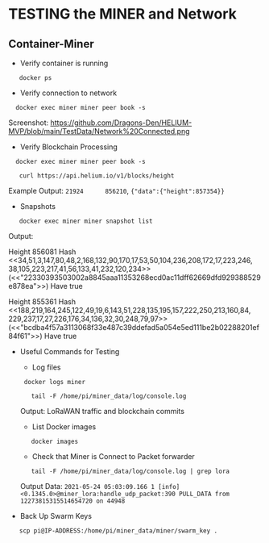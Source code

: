 # TESTING the MINER and Network

## Container-Miner
+ Verify container is running
```console
   docker ps
```
+ Verify connection to network
```console
  docker exec miner miner peer book -s
```
  Screenshot: https://github.com/Dragons-Den/HELIUM-MVP/blob/main/TestData/Network%20Connected.png

+ Verify Blockchain Processing
```console
  docker exec miner miner peer book -s
```
```console
   curl https://api.helium.io/v1/blocks/height
```
Example Output: `21924		856210`, `{"data":{"height":857354}}`

+ Snapshots
```console
   docker exec miner miner snapshot list
```
Output:

  Height 856081 Hash <<34,51,3,147,80,48,2,168,132,90,170,17,53,50,104,236,208,172,17,223,246, 38,105,223,217,41,56,133,41,232,120,234>> (<<"22330393503002a8845aaa11353268ecd0ac11dff62669dfd929388529e878ea">>) Have true

  Height 855361 Hash <<188,219,164,245,122,49,19,6,143,51,228,135,195,157,222,250,213,160,84, 229,237,17,27,226,176,34,136,32,30,248,79,97>> (<<"bcdba4f57a3113068f33e487c39ddefad5a054e5ed111be2b02288201ef84f61">>) Have true

+ Useful Commands for Testing
  + Log files
  ```console
   docker logs miner
   ```
  ```console
     tail -F /home/pi/miner_data/log/console.log
  ```
  Output: LoRaWAN traffic and blockchain commits

  + List Docker images
  ```console
     docker images
  ```
  + Check that Miner is Connect to Packet forwarder
  ```console
     tail -F /home/pi/miner_data/log/console.log | grep lora
  ```
  Output Data: `2021-05-24 05:03:09.166 1 [info] <0.1345.0>@miner_lora:handle_udp_packet:390 PULL_DATA from 12273815315514654720 on 44948`

+ Back Up Swarm Keys
```console
   scp pi@IP-ADDRESS:/home/pi/miner_data/miner/swarm_key .
```
